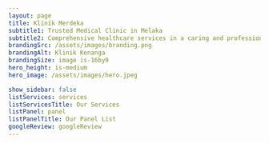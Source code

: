 ```yaml
---
layout: page
title: Klinik Merdeka
subtitle1: Trusted Medical Clinic in Melaka
subtitle2: Comprehensive healthcare services in a caring and professional environment.
brandingSrc: /assets/images/branding.png
brandingAlt: Klinik Kenanga
brandingSize: image is-16by9
hero_height: is-medium
hero_image: /assets/images/hero.jpeg

show_sidebar: false
listServices: services
listServicesTitle: Our Services
listPanel: panel
listPanelTitle: Our Panel List
googleReview: googleReview
---
```

